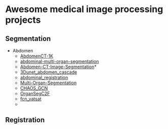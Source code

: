 # Awesome medical image processing projects 

## Segmentation

* Abdomen
  * [AbdomenCT-1K](https://github.com/JunMa11/AbdomenCT-1K)
  * [abdominal-multi-organ-segmentation](https://github.com/assassint2017/abdominal-multi-organ-segmentation)
  * [Abdomen-CT-Image-Segmentation](https://github.com/tureckova/Abdomen-CT-Image-Segmentation)* 
  * [3Dunet_abdomen_cascade](https://github.com/holgerroth/3Dunet_abdomen_cascade)
  * [abdominal_registration](https://github.com/TheoEst/abdominal_registration)
  * [Multi-Organ-Segmentation](https://github.com/Prayushi9/Multi-Organ-Segmentation)
  * [CHAOS_GCN](https://github.com/armyja/CHAOS_GCN)
  * [OrganSegC2F](https://github.com/198808xc/OrganSegC2F)
  * [fcn_vatsat](https://github.com/tarolangner/fcn_vatsat)
  * 

## Registration
